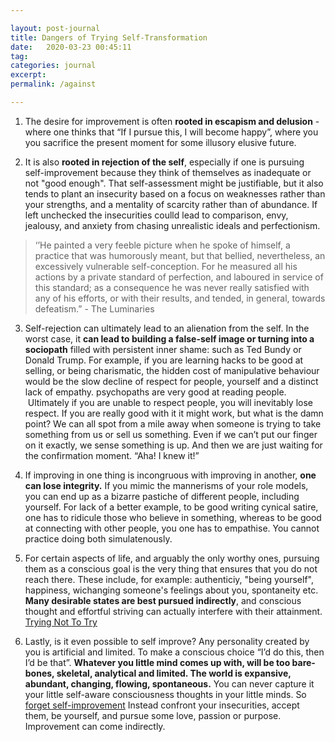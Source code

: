 ```yaml
---

layout: post-journal
title: Dangers of Trying Self-Transformation 
date:   2020-03-23 00:45:11
tag: 
categories: journal
excerpt: 
permalink: /against

---
```


1.  The desire for improvement is often **rooted in escapism and delusion** - where one thinks that “If I pursue this, I will become happy”, where you you sacrifice the present moment for some illusory elusive future. 


2. It is also **rooted in rejection of the self**, especially if one is pursuing self-improvement because they think of themselves as inadequate or not "good enough". That self-assessment might be justifiable, but it also tends to plant an insecurity based on a focus on weaknesses rather than your strengths, and a mentality of scarcity rather than of abundance. If left unchecked the insecurities coulld lead to comparison, envy, jealousy, and anxiety from chasing unrealistic ideals and perfectionism. 
> ‘’He painted a very feeble picture when he spoke of himself, a practice that was humorously meant, but that bellied, nevertheless, an excessively vulnerable self-conception. For he measured all his actions by a private standard of perfection, and laboured in service of this standard; as a consequence he was never really satisfied with any of his efforts, or with their results, and tended, in general, towards defeatism.” - The Luminaries

3. Self-rejection can ultimately lead to an alienation from the self. In the worst case, it **can lead to building a false-self image or turning into a sociopath** filled with persistent inner shame: such as Ted Bundy or Donald Trump.
For example, if you are learning hacks to be good at selling, or being charismatic, the hidden cost of manipulative behaviour would be the slow decline of respect for people, yourself and a distinct lack of empathy. psychopaths are very good at reading people.  Ultimately if you are unable to respect people, you will inevitably lose respect. If you are really good with it it might work, but what is the damn point? We can all spot from a mile away when someone is trying to take something from us or sell us something. Even if we can’t put our finger on it exactly, we sense something is up. And then we are just waiting for the confirmation moment. “Aha! I knew it!”


4. If improving in one thing is incongruous with improving in another, **one can lose integrity.** If you mimic the mannerisms of your role models, you can end up as a bizarre pastiche of different people, including yourself. For lack of a better example, to be good writing cynical satire, one has to ridicule those who believe in something, whereas to be good at connecting with other people, you one has to empathise. You cannot practice doing both simulatenously. 

5. For certain aspects of life, and arguably the only worthy ones, pursuing them as a conscious goal is the very thing that ensures that you do not reach there. These include, for example: authenticiy, "being yourself", happiness, wichanging someone's feelings about you, spontaneity etc. **Many desirable states are best pursued indirectly**, and conscious thought and effortful striving can actually interfere with their attainment.  
[Trying Not To Try](https://www.brainpickings.org/2014/04/21/trying-not-to-try-slingerland/)


6. Lastly, is it even possible to self improve? Any personality created by you is artificial and limited.  To make a conscious choice “I’d do this,  then I’d be that”.  **Whatever you little mind comes up with, will be too bare-bones, skeletal, analytical and limited. The world is expansive, abundant, changing, flowing, spontaneous.** You can never capture it your little self-aware consciousness thoughts in your little minds. So [forget self-improvement](https://news.ycombinator.com/item?id=3605242) Instead confront your insecurities, accept them, be yourself, and pursue some love, passion or purpose. Improvement can come indirectly.

